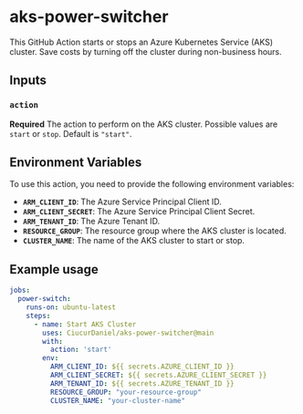 # aks-power-switcher

This GitHub Action starts or stops an Azure Kubernetes Service (AKS) cluster. Save costs by turning off the cluster during non-business hours.

## Inputs

### `action`

**Required** The action to perform on the AKS cluster. Possible values are `start` or `stop`. Default is `"start"`.

## Environment Variables

To use this action, you need to provide the following environment variables:

- **`ARM_CLIENT_ID`**: The Azure Service Principal Client ID.
- **`ARM_CLIENT_SECRET`**: The Azure Service Principal Client Secret.
- **`ARM_TENANT_ID`**: The Azure Tenant ID.
- **`RESOURCE_GROUP`**: The resource group where the AKS cluster is located.
- **`CLUSTER_NAME`**: The name of the AKS cluster to start or stop.

## Example usage

```yaml
jobs:
  power-switch:
    runs-on: ubuntu-latest
    steps:
      - name: Start AKS Cluster
        uses: CiucurDaniel/aks-power-switcher@main
        with:
          action: 'start'
        env:
          ARM_CLIENT_ID: ${{ secrets.AZURE_CLIENT_ID }}
          ARM_CLIENT_SECRET: ${{ secrets.AZURE_CLIENT_SECRET }}
          ARM_TENANT_ID: ${{ secrets.AZURE_TENANT_ID }}
          RESOURCE_GROUP: "your-resource-group"
          CLUSTER_NAME: "your-cluster-name"
```